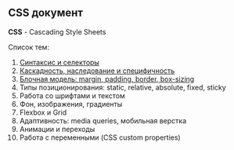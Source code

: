 ## CSS документ ##

**CSS** - Cascading Style Sheets

Список тем:

1. [Синтаксис и селекторы](01.%20Syntax%20and%20selectors.md)
2. [Каскадность, наследование и специфичность](02.%20Cascade,%20inheritance,%20specificity.md)
3. [Блочная модель: margin, padding, border, box-sizing](03.%20Block%20model%20(margin,%20padding,%20border,%20box-sizing).md)
4. Типы позиционирования: static, relative, absolute, fixed, sticky
5. Работа со шрифтами и текстом
6. Фон, изображения, градиенты
7. Flexbox и Grid
8. Адаптивность: media queries, мобильная верстка
9. Анимации и переходы
10. Работа с переменными (CSS custom properties)

